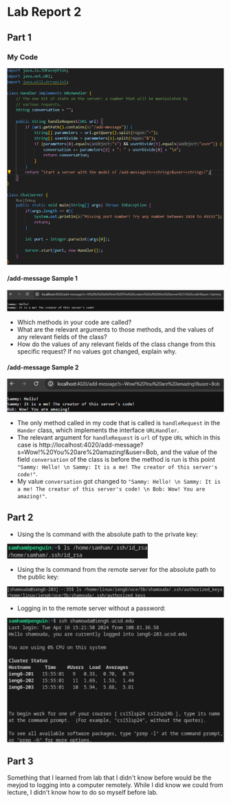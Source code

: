 # Lab Report 2
## Part 1
### My Code
![ChatServer_Code.png](/images/LB2/ChatServerCode.png)

#### /add-message Sample 1
![CreatorMessage.png](/images/LB2/CreatorMessage.png)
* Which methods in your code are called?
* What are the relevant arguments to those methods, and the values of any relevant fields of the class?
* How do the values of any relevant fields of the class change from this specific request? If no values got changed, explain why.

#### /add-message Sample 2
![BobMessage.png](/images/LB2/BobMessage.png)
* The only method called in my code that is called is `handleRequest` in the `Hander` class, which implements the interface `URLHandler`.
* The relevant argument for `handleRequest` is `url` of type `URL` which in this case is http://localhost:4020/add-message?s=Wow!%20You%20are%20amazing!&user=Bob, and the value of the field `conversation` of the class is before the method is run is this point `"Sammy: Hello! \n Sammy: It is a me! The creator of this server's code!"`.
* My value `conversation` got changed to `"Sammy: Hello! \n Sammy: It is a me! The creator of this server's code! \n Bob: Wow! You are amazing!"`.

## Part 2

* Using the ls command with the absolute path to the private key:

![lsCommandForPrivate.png](/images/LB2/lsCommandForPrivate.png)

* Using the ls command from the remote server for the absolute path to the public key:

![lsCommandForPublicFromRemote.png](/images/LB2/lsCommandForPublicFromRemote.png)

* Logging in to the remote server without a password:

![loggingInWithoutPassword.png](/images/LB2/loggingInWithoutPassword.png)

## Part 3
Something that I learned from lab that I didn't know before would be the meyjod to logging into a computer remotely. While I did know we could from lecture, I didn't know how to do so myself before lab.

